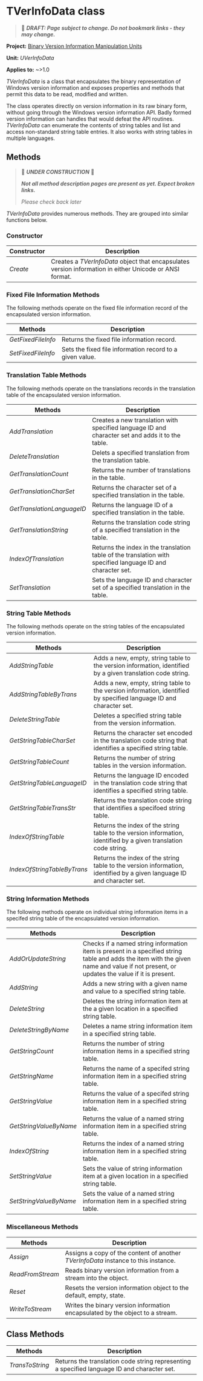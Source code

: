 # TVerInfoData class

> 📝 ***DRAFT: Page subject to change. Do not bookmark links - they may change.***

**Project:** [Binary Version Information Manipulation Units](../API.md)

**Unit:** _UVerInfoData_

**Applies to:** ~>1.0

_TVerInfoData_ is a class that encapsulates the binary representation of Windows version information and exposes properties and methods that permit this data to be read, modified and written.

The class operates directly on version information in its raw binary form, without going through the Windows version information API. Badly formed version information can handles that would defeat the API routines. _TVerInfoData_ can enumerate the contents of string tables and list and access non-standard string table entries. It also works with string tables in multiple languages.

## Methods

> 🚧 _**UNDER CONSTRUCTION**_ 🚧
> 
> ***Not all method description pages are present as yet. Expect broken links.***
>
> _Please check back later_

_TVerInfoData_ provides numerous methods. They are grouped into similar functions below.

### Constructor

| Constructor | Description |
|-------------|-------------|
| _Create_ | Creates a _TVerInfoData_ object that encapsulates version information in either Unicode or ANSI format. |

### Fixed File Information Methods

The following methods operate on the fixed file information record of the encapsulated version information.

| Methods | Description |
|---------|-------------|
| _GetFixedFileInfo_ | Returns the fixed file information record. |
| _SetFixedFileInfo_ | Sets the fixed file information record to a given value. |

### Translation Table Methods

The following methods operate on the translations records in the translation table of the encapsulated version information.

| Methods | Description |
|---------|-------------|
| _AddTranslation_ | Creates a new translation with specified language ID and character set and adds it to the table. |
| _DeleteTranslation_ | Delets a specified translation from the translation table. |
| _GetTranslationCount_ | Returns the number of translations in the table. |
| _GetTranslationCharSet_ | Returns the character set of a specified translation in the table. |
| _GetTranslationLanguageID_ | Returns the language ID of a specified translation in the table. |
| _GetTranslationString_ | Returns the translation code string of a specified translation in the table. |
| _IndexOfTranslation_ | Returns the index in the translation table of the translation with specified language ID and character set. |
| _SetTranslation_ | Sets the language ID and character set of a specified translation in the table. |

### String Table Methods

The following methods operate on the string tables of the encapsulated version information.

| Methods | Description |
|---------|-------------|
| _AddStringTable_ | Adds a new, empty, string table to the version information, identified by a given translation code string. |
| _AddStringTableByTrans_ | Adds a new, empty, string table to the version information, identified by specified language ID and character set. |
| _DeleteStringTable_ | Deletes a specified string table from the version information. |
| _GetStringTableCharSet_ | Returns the character set encoded in the translation code string that identifies a specified string table. |
| _GetStringTableCount_ | Returns the number of string tables in the version information. |
| _GetStringTableLanguageID_ | Returns the language ID encoded in the translation code string that identifies a specified string table. |
| _GetStringTableTransStr_ | Returns the translation code string that identifies a specifoed string table. |
| _IndexOfStringTable_ | Returns the index of the string table to the version information, identified by a given translation code string. |
| _IndexOfStringTableByTrans_ | Returns the index of the string table to the version information, identified by a given language ID and character set. |

### String Information Methods

The following methods operate on individual string information items in a specifed string table of the encapsulated version information.

| Methods | Description |
|---------|-------------|
| _AddOrUpdateString_ | Checks if a named string information item is present in a specified string table and adds the item with the given name and value if not present, or updates the value if it is present. |
| _AddString_ | Adds a new string with a given name and value to a specified string table. |
| _DeleteString_ | Deletes the string information item at the a given location in a specified string table. |
| _DeleteStringByName_ | Deletes a name string information item in a specified string table. |
| _GetStringCount_ | Returns the number of string information items in a specified string table. |
| _GetStringName_ | Returns the name of a specifed string information item in a specified string table. |
| _GetStringValue_ | Returns the value of a specifed string information item in a specified string table. |
| _GetStringValueByName_ | Returns the value of a named string information item in a specified string table. |
| _IndexOfString_ | Returns the index of a named string information item in a specified string table. |
| _SetStringValue_ | Sets the value of string information item at a given location in a specified string table. |
| _SetStringValueByName_ | Sets the value of a named string information item in a specified string table. |

### Miscellaneous Methods

| Methods | Description |
|---------|-------------|
| _Assign_ | Assigns a copy of the content of another _TVerInfoData_ instance to this instance. |
| _ReadFromStream_ | Reads binary version information from a stream into the object. |
| _Reset_ | Resets the version information object to the default, empty, state. |
| _WriteToStream_ | Writes the binary version information encapsulated by the object to a stream. |

## Class Methods

| Methods | Description |
|---------|-------------|
| _TransToString_ | Returns the translation code string representing a specified language ID and character set. |
